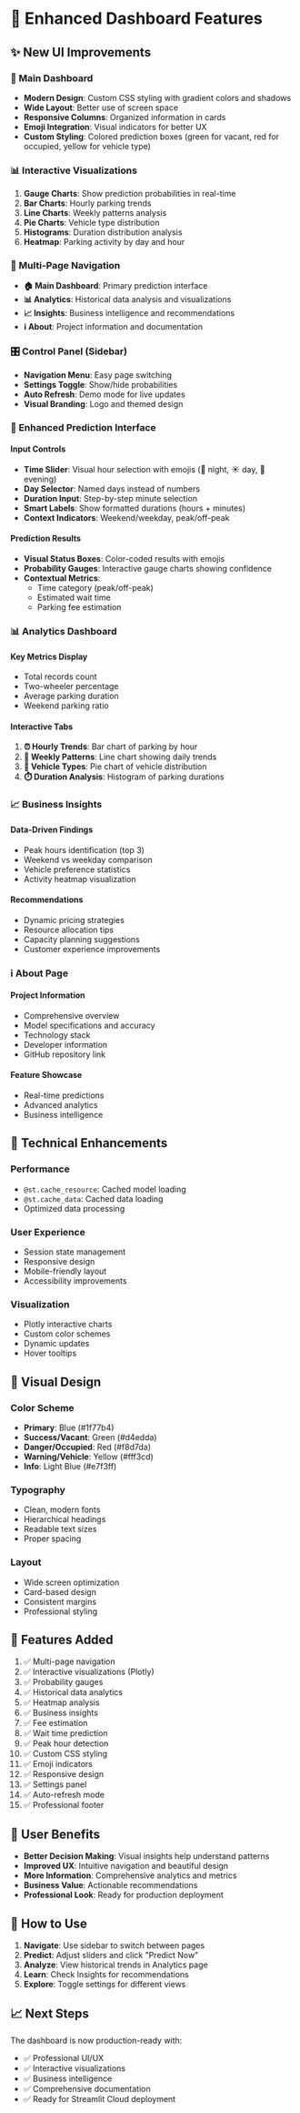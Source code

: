 # 🎨 Enhanced Dashboard Features

## ✨ New UI Improvements

### 🎯 Main Dashboard
- **Modern Design**: Custom CSS styling with gradient colors and shadows
- **Wide Layout**: Better use of screen space
- **Responsive Columns**: Organized information in cards
- **Emoji Integration**: Visual indicators for better UX
- **Custom Styling**: Colored prediction boxes (green for vacant, red for occupied, yellow for vehicle type)

### 📊 Interactive Visualizations
1. **Gauge Charts**: Show prediction probabilities in real-time
2. **Bar Charts**: Hourly parking trends
3. **Line Charts**: Weekly patterns analysis
4. **Pie Charts**: Vehicle type distribution
5. **Histograms**: Duration distribution analysis
6. **Heatmap**: Parking activity by day and hour

### 🧭 Multi-Page Navigation
- **🏠 Main Dashboard**: Primary prediction interface
- **📊 Analytics**: Historical data analysis and visualizations
- **📈 Insights**: Business intelligence and recommendations
- **ℹ️ About**: Project information and documentation

### 🎛️ Control Panel (Sidebar)
- **Navigation Menu**: Easy page switching
- **Settings Toggle**: Show/hide probabilities
- **Auto Refresh**: Demo mode for live updates
- **Visual Branding**: Logo and themed design

### 🎯 Enhanced Prediction Interface

#### Input Controls
- **Time Slider**: Visual hour selection with emojis (🌙 night, ☀️ day, 🌆 evening)
- **Day Selector**: Named days instead of numbers
- **Duration Input**: Step-by-step minute selection
- **Smart Labels**: Show formatted durations (hours + minutes)
- **Context Indicators**: Weekend/weekday, peak/off-peak

#### Prediction Results
- **Visual Status Boxes**: Color-coded results with emojis
- **Probability Gauges**: Interactive gauge charts showing confidence
- **Contextual Metrics**: 
  - Time category (peak/off-peak)
  - Estimated wait time
  - Parking fee estimation

### 📊 Analytics Dashboard

#### Key Metrics Display
- Total records count
- Two-wheeler percentage
- Average parking duration
- Weekend parking ratio

#### Interactive Tabs
1. **⏰ Hourly Trends**: Bar chart of parking by hour
2. **📅 Weekly Patterns**: Line chart showing daily trends
3. **🚗 Vehicle Types**: Pie chart of vehicle distribution
4. **⏱️ Duration Analysis**: Histogram of parking durations

### 📈 Business Insights

#### Data-Driven Findings
- Peak hours identification (top 3)
- Weekend vs weekday comparison
- Vehicle preference statistics
- Activity heatmap visualization

#### Recommendations
- Dynamic pricing strategies
- Resource allocation tips
- Capacity planning suggestions
- Customer experience improvements

### ℹ️ About Page

#### Project Information
- Comprehensive overview
- Model specifications and accuracy
- Technology stack
- Developer information
- GitHub repository link

#### Feature Showcase
- Real-time predictions
- Advanced analytics
- Business intelligence

## 🚀 Technical Enhancements

### Performance
- `@st.cache_resource`: Cached model loading
- `@st.cache_data`: Cached data loading
- Optimized data processing

### User Experience
- Session state management
- Responsive design
- Mobile-friendly layout
- Accessibility improvements

### Visualization
- Plotly interactive charts
- Custom color schemes
- Dynamic updates
- Hover tooltips

## 🎨 Visual Design

### Color Scheme
- **Primary**: Blue (#1f77b4)
- **Success/Vacant**: Green (#d4edda)
- **Danger/Occupied**: Red (#f8d7da)
- **Warning/Vehicle**: Yellow (#fff3cd)
- **Info**: Light Blue (#e7f3ff)

### Typography
- Clean, modern fonts
- Hierarchical headings
- Readable text sizes
- Proper spacing

### Layout
- Wide screen optimization
- Card-based design
- Consistent margins
- Professional styling

## 📱 Features Added

1. ✅ Multi-page navigation
2. ✅ Interactive visualizations (Plotly)
3. ✅ Probability gauges
4. ✅ Historical data analytics
5. ✅ Heatmap analysis
6. ✅ Business insights
7. ✅ Fee estimation
8. ✅ Wait time prediction
9. ✅ Peak hour detection
10. ✅ Custom CSS styling
11. ✅ Emoji indicators
12. ✅ Responsive design
13. ✅ Settings panel
14. ✅ Auto-refresh mode
15. ✅ Professional footer

## 🎯 User Benefits

- **Better Decision Making**: Visual insights help understand patterns
- **Improved UX**: Intuitive navigation and beautiful design
- **More Information**: Comprehensive analytics and metrics
- **Business Value**: Actionable recommendations
- **Professional Look**: Ready for production deployment

## 🔧 How to Use

1. **Navigate**: Use sidebar to switch between pages
2. **Predict**: Adjust sliders and click "Predict Now"
3. **Analyze**: View historical trends in Analytics page
4. **Learn**: Check Insights for recommendations
5. **Explore**: Toggle settings for different views

## 📈 Next Steps

The dashboard is now production-ready with:
- ✅ Professional UI/UX
- ✅ Interactive visualizations
- ✅ Business intelligence
- ✅ Comprehensive documentation
- ✅ Ready for Streamlit Cloud deployment
